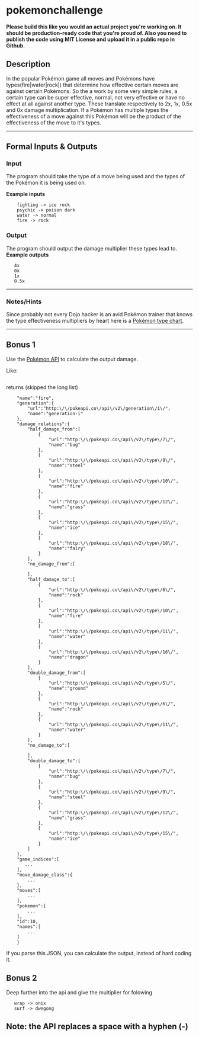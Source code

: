 # pokemonchallenge

**Please build this like you would an actual project you're working on. It
should be production-ready code that you're proud of. Also you need to publish
the code using MIT License and upload it in a public repo in Github.**


## Description
In the popular Pokémon game all moves and Pokémons have types(fire|water|rock|)
that determine how effective certain moves are against certain Pokémons.
So the a work by some very simple rules, a certain type can be super effective,
normal, not very effective or have no effect at all against another type. These translate respectively to 2x, 1x, 0.5x and 0x damage multiplication. If a
Pokémon has multiple types the effectiveness of a move against this Pokémon
will be the product of the effectiveness of the move to it's types.

---

## Formal Inputs & Outputs
### Input

The program should take the type of a move being used and the types of the Pokémon it is being used on.

**Example inputs**
``` fire -> grass
    fighting -> ice rock
    psychic -> poison dark
    water -> normal
    fire -> rock
```

### Output

The program should output the damage multiplier these types lead to.
**Example outputs**
```2x
   4x
   0x
   1x
   0.5x
```
---

### Notes/Hints

Since probably not every Dojo hacker is an avid Pokémon trainer that knows the
type effectiveness multipliers by heart here is a [Pokémon type chart].

---


## Bonus 1
Use the [Pokémon API] to calculate the output damage.

Like:
```http://pokeapi.co/api/v2/type/fire/
```
returns (skipped the long list)

```{  
    "name":"fire",
    "generation":{  
        "url":"http:\/\/pokeapi.co\/api\/v2\/generation\/1\/",
        "name":"generation-i"
    },
    "damage_relations":{  
        "half_damage_from":[  
            {  
                "url":"http:\/\/pokeapi.co\/api\/v2\/type\/7\/",
                "name":"bug"
            },
            {  
                "url":"http:\/\/pokeapi.co\/api\/v2\/type\/9\/",
                "name":"steel"
            },
            {  
                "url":"http:\/\/pokeapi.co\/api\/v2\/type\/10\/",
                "name":"fire"
            },
            {  
                "url":"http:\/\/pokeapi.co\/api\/v2\/type\/12\/",
                "name":"grass"
            },
            {  
                "url":"http:\/\/pokeapi.co\/api\/v2\/type\/15\/",
                "name":"ice"
            },
            {  
                "url":"http:\/\/pokeapi.co\/api\/v2\/type\/18\/",
                "name":"fairy"
            }
        ],
        "no_damage_from":[  

        ],
        "half_damage_to":[  
            {  
                "url":"http:\/\/pokeapi.co\/api\/v2\/type\/6\/",
                "name":"rock"
            },
            {  
                "url":"http:\/\/pokeapi.co\/api\/v2\/type\/10\/",
                "name":"fire"
            },
            {  
                "url":"http:\/\/pokeapi.co\/api\/v2\/type\/11\/",
                "name":"water"
            },
            {  
                "url":"http:\/\/pokeapi.co\/api\/v2\/type\/16\/",
                "name":"dragon"
            }
        ],
        "double_damage_from":[  
            {  
                "url":"http:\/\/pokeapi.co\/api\/v2\/type\/5\/",
                "name":"ground"
            },
            {  
                "url":"http:\/\/pokeapi.co\/api\/v2\/type\/6\/",
                "name":"rock"
            },
            {  
                "url":"http:\/\/pokeapi.co\/api\/v2\/type\/11\/",
                "name":"water"
            }
        ],
        "no_damage_to":[  

        ],
        "double_damage_to":[  
            {  
                "url":"http:\/\/pokeapi.co\/api\/v2\/type\/7\/",
                "name":"bug"
            },
            {  
                "url":"http:\/\/pokeapi.co\/api\/v2\/type\/9\/",
                "name":"steel"
            },
            {  
                "url":"http:\/\/pokeapi.co\/api\/v2\/type\/12\/",
                "name":"grass"
            },
            {  
                "url":"http:\/\/pokeapi.co\/api\/v2\/type\/15\/",
                "name":"ice"
            }
        ]
    },
    "game_indices":[  
       ...
    ],
    "move_damage_class":{  
        ...
    },
    "moves":[  
        ...
    ],
    "pokemon":[  
        ...
    ],
    "id":10,
    "names":[  
        ...
    ]
    }
```
If you parse this JSON, you can calculate the output, instead of hard coding it.

## Bonus 2
Deep further into the api and give the multiplier for folowing
```fire punch -> bulbasaur
   wrap -> onix
   surf -> dwegong
```

**Note: the API replaces a space with a hyphen (-)**
---

[Pokémon type chart]: https://pokemondb.net/type
[Pokémon API]: https://pokeapi.co/
